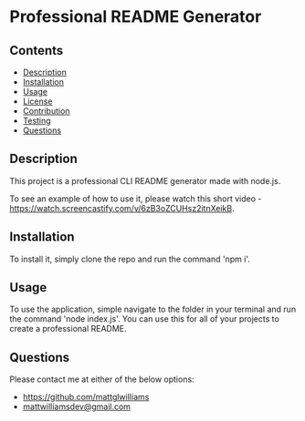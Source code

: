 # Professional README Generator

## Contents

- [Description](#Description)
- [Installation](#Installation)
- [Usage](#Usage)
- [License](#License)
- [Contribution](#Contribution)
- [Testing](#Testing)
- [Questions](#Questions)

## Description

This project is a professional CLI README generator made with node.js.

To see an example of how to use it, please watch this short video - https://watch.screencastify.com/v/6zB3oZCUHsz2itnXeikB.

## Installation

To install it, simply clone the repo and run the command 'npm i'.

## Usage

To use the application, simple navigate to the folder in your terminal and run the command 'node index.js'. You can use this for all of your projects to create a professional README.

## Questions

Please contact me at either of the below options:

- https://github.com/mattglwilliams
- mattwilliamsdev@gmail.com
